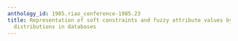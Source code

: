```yaml
---
anthology_id: 1985.riao_conference-1985.23
title: Representation of soft constraints and fuzzy attribute values by means of possibility
  distributions in databases
---
```

